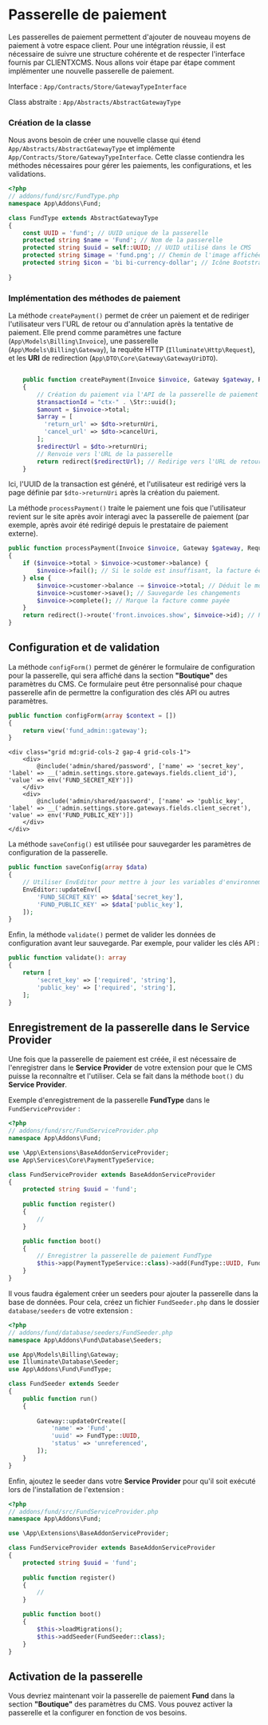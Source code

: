 
# Passerelle de paiement
Les passerelles de paiement permettent d'ajouter de nouveau moyens de paiement à votre espace client. Pour une intégration réussie, il est nécessaire de suivre une structure cohérente et de respecter l'interface fournis par CLIENTXCMS. Nous allons voir étape par étape comment implémenter une nouvelle passerelle de paiement.

Interface : `App/Contracts/Store/GatewayTypeInterface`

Class abstraite : `App/Abstracts/AbstractGatewayType`
### Création de la classe

Nous avons besoin de créer une nouvelle classe qui étend `App/Abstracts/AbstractGatewayType` et implémente `App/Contracts/Store/GatewayTypeInterface`. Cette classe contiendra les méthodes nécessaires pour gérer les paiements, les configurations, et les validations.

```php
<?php
// addons/fund/src/FundType.php
namespace App\Addons\Fund;

class FundType extends AbstractGatewayType
{
    const UUID = 'fund'; // UUID unique de la passerelle
    protected string $name = 'Fund'; // Nom de la passerelle
    protected string $uuid = self::UUID; // UUID utilisé dans le CMS
    protected string $image = 'fund.png'; // Chemin de l'image affichée dans l'interface
    protected string $icon = 'bi bi-currency-dollar'; // Icône Bootstrap utilisée pour représenter la passerelle
    
}
```

### Implémentation des méthodes de paiement

La méthode `createPayment()` permet de créer un paiement et de rediriger l'utilisateur vers l'URL de retour ou d'annulation après la tentative de paiement. Elle prend comme paramètres une facture (`App\Models\Billing\Invoice`), une passerelle (`App\Models\Billing\Gateway`), la requête HTTP (`Illuminate\Http\Request`), et les **URI** de redirection (`App\DTO\Core\Gateway\GatewayUriDTO`).

```php

    public function createPayment(Invoice $invoice, Gateway $gateway, Request $request, GatewayUriDTO $dto)
    {
        // Création du paiement via l'API de la passerelle de paiement
        $transactionId = "ctx-" . \Str::uuid(); 
        $amount = $invoice->total;
        $array = [
          'return_url' => $dto->returnUri,
          'cancel_url' => $dto->cancelUri,
        ];
        $redirectUrl = $dto->returnUri;
        // Renvoie vers l'URL de la passerelle
        return redirect($redirectUrl); // Redirige vers l'URL de retour une fois le paiement initié
    }
```

Ici, l'UUID de la transaction est généré, et l'utilisateur est redirigé vers la page définie par `$dto->returnUri` après la création du paiement.

La méthode `processPayment()` traite le paiement une fois que l'utilisateur revient sur le site après avoir interagi avec la passerelle de paiement (par exemple, après avoir été redirigé depuis le prestataire de paiement externe).

```php
public function processPayment(Invoice $invoice, Gateway $gateway, Request $request, GatewayUriDTO $dto)
{
    if ($invoice->total > $invoice->customer->balance) {
        $invoice->fail(); // Si le solde est insuffisant, la facture échoue
    } else {
        $invoice->customer->balance -= $invoice->total; // Déduit le montant du solde du client
        $invoice->customer->save(); // Sauvegarde les changements
        $invoice->complete(); // Marque la facture comme payée
    }
    return redirect()->route('front.invoices.show', $invoice->id); // Redirige vers l'interface client
}
```

## Configuration et de validation

La méthode `configForm()` permet de générer le formulaire de configuration pour la passerelle, qui sera affiché dans la section **"Boutique"** des paramètres du CMS. Ce formulaire peut être personnalisé pour chaque passerelle afin de permettre la configuration des clés API ou autres paramètres.

```php
public function configForm(array $context = [])
{
    return view('fund_admin::gateway'); 
}
```

```blade
<div class="grid md:grid-cols-2 gap-4 grid-cols-1">
    <div>
        @include('admin/shared/password', ['name' => 'secret_key', 'label' => __('admin.settings.store.gateways.fields.client_id'), 'value' => env('FUND_SECRET_KEY')])
    </div>
    <div>
        @include('admin/shared/password', ['name' => 'public_key', 'label' => __('admin.settings.store.gateways.fields.client_secret'), 'value' => env('FUND_PUBLIC_KEY')])
    </div>
</div>
```

La méthode `saveConfig()` est utilisée pour sauvegarder les paramètres de configuration de la passerelle.

```php
public function saveConfig(array $data)
{
    // Utiliser EnvEditor pour mettre à jour les variables d'environnement
    EnvEditor::updateEnv([
        'FUND_SECRET_KEY' => $data['secret_key'],
        'FUND_PUBLIC_KEY' => $data['public_key'],
    ]);
}
```

Enfin, la méthode `validate()` permet de valider les données de configuration avant leur sauvegarde. Par exemple, pour valider les clés API :

```php
public function validate(): array
{
    return [
        'secret_key' => ['required', 'string'],
        'public_key' => ['required', 'string'],
    ];
}
```
## Enregistrement de la passerelle dans le Service Provider

Une fois que la passerelle de paiement est créée, il est nécessaire de l'enregistrer dans le **Service Provider** de votre extension pour que le CMS puisse la reconnaître et l'utiliser. Cela se fait dans la méthode `boot()` du **Service Provider**.

Exemple d'enregistrement de la passerelle **FundType** dans le `FundServiceProvider` :

```php
<?php
// addons/fund/src/FundServiceProvider.php
namespace App\Addons\Fund;

use \App\Extensions\BaseAddonServiceProvider;
use App\Services\Core\PaymentTypeService;

class FundServiceProvider extends BaseAddonServiceProvider
{
    protected string $uuid = 'fund';
    
    public function register()
    {
        //
    }

    public function boot()
    {
        // Enregistrer la passerelle de paiement FundType
        $this->app(PaymentTypeService::class)->add(FundType::UUID, FundType::class);
    }
}
```
Il vous faudra également créer un seeders pour ajouter la passerelle dans la base de données.
Pour cela, créez un fichier `FundSeeder.php` dans le dossier `database/seeders` de votre extension :
```php
<?php
// addons/fund/database/seeders/FundSeeder.php
namespace App\Addons\Fund\Database\Seeders;

use App\Models\Billing\Gateway;
use Illuminate\Database\Seeder;
use App\Addons\Fund\FundType;

class FundSeeder extends Seeder
{
    public function run()
    {
        
        Gateway::updateOrCreate([
            'name' => 'Fund',
            'uuid' => FundType::UUID,
            'status' => 'unreferenced',
        ]);
    }
}
```
Enfin, ajoutez le seeder dans votre **Service Provider** pour qu'il soit exécuté lors de l'installation de l'extension :
```php
<?php
// addons/fund/src/FundServiceProvider.php
namespace App\Addons\Fund;

use \App\Extensions\BaseAddonServiceProvider;

class FundServiceProvider extends BaseAddonServiceProvider
{
    protected string $uuid = 'fund';
    
    public function register()
    {
        //
    }

    public function boot()
    {
        $this->loadMigrations();
        $this->addSeeder(FundSeeder::class);
    }
}
```

## Activation de la passerelle
Vous devriez maintenant voir la passerelle de paiement **Fund** dans la section **"Boutique"** des paramètres du CMS. Vous pouvez activer la passerelle et la configurer en fonction de vos besoins.
